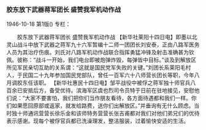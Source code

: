 ### 胶东放下武器蒋军团长  盛赞我军机动作战

1946-10-18
第1版()
专栏：

　　胶东放下武器蒋军团长
    盛赞我军机动作战
    【新华社莱阳十四日电】即墨以北灵山战斗中放下武器之蒋军九十六军暂编十二师一团团长刘安泰，正由八路军医务人员为其治疗伤痕。刘氏对八路军机动作战联合指挥勇猛冲锋及射击准确甚为钦佩。彼称：“战斗一开始，我们电台即被炮弹炸毁，每弹皆中目标。”谈及到解放区所见军民亲切互助的关系谓：“这就是国民党军失败的关键。”刘团长系莱阳毛村人，于民国二十九年参加国民党部队，曾任一百军六十八师营长团长等职，今年八月调胶东任该职。
    【新华社惠民十四日电】邹平战役中被俘之蒋军独十师官兵八百余已安抵后方，备受优待。滨海军区虞也烈司令员特于日前在驻地接见，安慰他们说：“大家不要害怕，我们把你们当作朋友看待，各方面待遇都和我们一样。你们如果愿回原部或返家，就发给路费，送你们出解放区。”并垂询有无什么顾虑。当时独十师通讯营营长徐乐金和该师特务营营长张吉甫都对我们对他们弟兄们的优待表示感谢。现每个被俘官兵都已洗澡理发，整洁服装，过着愉快安适的生活。
